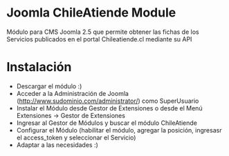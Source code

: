 Joomla ChileAtiende Module
==========================

Módulo para CMS Joomla 2.5 que permite obtener las fichas de los Servicios publicados en el portal Chileatiende.cl mediante su API

Instalación
===========

* Descargar el módulo :)
* Acceder a la Administración de Joomla (http://www.sudominio.com/administrator/) como SuperUsuario
* Instalar el Módulo desde Gestor de Extensiones o desde el Menú Extensiones -> Gestor de Extensiones
* Ingresar al Gestor de Módulos y buscar el módulo ChileAtiende
* Configurar el Módulo (habilitar el módulo, agregar la posición, ingresasr el access_token y seleccionar el Servicio)
* Adaptar a las necesidades :)